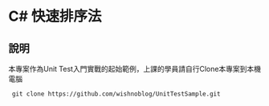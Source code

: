 # C# 快速排序法
## 說明
本專案作為Unit Test入門實戰的起始範例，上課的學員請自行Clone本專案到本機電腦

` git clone https://github.com/wishnoblog/UnitTestSample.git`
